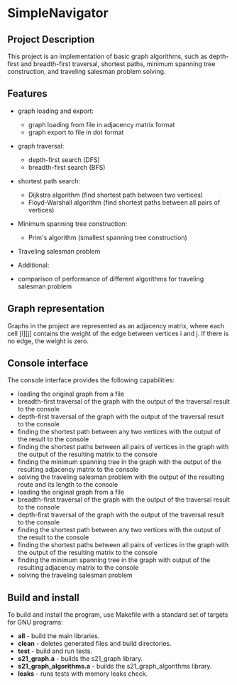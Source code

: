 # SimpleNavigator

## Project Description
This project is an implementation of basic graph algorithms, such as depth-first and breadth-first traversal, shortest paths, minimum spanning tree construction, and traveling salesman problem solving.

## Features
- graph loading and export:
    - graph loading from file in adjacency matrix format
    - graph export to file in dot format

- graph traversal:
    - depth-first search (DFS)
    - breadth-first search (BFS)

- shortest path search:
    - Dijkstra algorithm (find shortest path between two vertices)
    - Floyd-Warshall algorithm (find shortest paths between all pairs of vertices)

- Minimum spanning tree construction:
    - Prim's algorithm (smallest spanning tree construction)

- Traveling salesman problem

- Additional:
- comparison of performance of different algorithms for traveling salesman problem

## Graph representation
Graphs in the project are represented as an adjacency matrix, where each cell [i][j] contains the weight of the edge between vertices i and j. If there is no edge, the weight is zero.

## Console interface
The console interface provides the following capabilities:
- loading the original graph from a file
- breadth-first traversal of the graph with the output of the traversal result to the console
- depth-first traversal of the graph with the output of the traversal result to the console
- finding the shortest path between any two vertices with the output of the result to the console
- finding the shortest paths between all pairs of vertices in the graph with the output of the resulting matrix to the console
- finding the minimum spanning tree in the graph with the output of the resulting adjacency matrix to the console
- solving the traveling salesman problem with the output of the resulting route and its length to the console
- loading the original graph from a file
- breadth-first traversal of the graph with the output of the traversal result to the console
- depth-first traversal of the graph with the output of the traversal result to the console
- finding the shortest path between any two vertices with the output of the result to the console
- finding the shortest paths between all pairs of vertices in the graph with the output of the resulting matrix to the console
- finding the minimum spanning tree in the graph with output of the resulting adjacency matrix to the console
- solving the traveling salesman problem


## Build and install

To build and install the program, use Makefile with a standard set of targets for GNU programs:
- **all** - build the main libraries.
- **clean** - deletes generated files and build directories.
- **test** - build and run tests.
- **s21_graph.a** - builds the s21_graph library.
- **s21_graph_algorithms.a** - builds the s21_graph_algorithms library.
- **leaks** - runs tests with memory leaks check.
